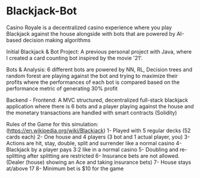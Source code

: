 # Blackjack-Bot

Casino Royale is a decentralized casino experience where you play Blackjack against the house alongside with bots that are powered by AI-based decision making algorithms

Initial Blackjack & Bot Project: A previous personal project with Java, where I created a card counting bot
inspired by the movie '21'.

Bots & Analysis: 6 different bots are powered by NN, RL, Decision trees and random forest are playing against the bot and trying to maximize their profits where the performances of each bot is compared based on the performance metric of generating 30% profit

Backend - Frontend: A MVC structured, decentralized full-stack blackjack application where there is 6 bots and a player playing against
the house and the monetary transactions are handled with smart contracts (Solidity)

Rules of the Game for this simulation: (https://en.wikipedia.org/wiki/Blackjack)
1- Played with 5 regular decks (52 cards each)
2- One house and 4 players (3 bot and 1 actual player, you)
3- Actions are hit, stay, double, split and surrender like a normal casino
4- Blackjack by a player pays 3:2 like in a normal casino
5- Doubling and re-splitting after splitting are restricted
6- Insurance bets are not allowed. (Dealer (house) showing an Ace and taking insurance bets)
7- House stays at/above 17
8- Minimum bet is $10 for the game